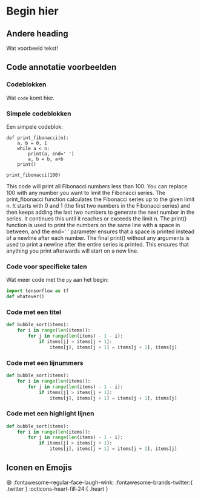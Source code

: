 # Begin hier

## Andere heading

Wat voorbeeld tekst!

## Code annotatie voorbeelden
### Codeblokken
Wat `code` komt hier.

### Simpele codeblokken
Een simpele codeblok:
```
def print_fibonacci(n):
    a, b = 0, 1
    while a < n:
        print(a, end=' ')
        a, b = b, a+b
    print()

print_fibonacci(100)
```
This code will print all Fibonacci numbers less than 100. You can replace 100 with any number you want to limit the Fibonacci series. The print_fibonacci function calculates the Fibonacci series up to the given limit n. It starts with 0 and 1 (the first two numbers in the Fibonacci series) and then keeps adding the last two numbers to generate the next number in the series. It continues this until it reaches or exceeds the limit n. The print() function is used to print the numbers on the same line with a space in between, and the end=' ' parameter ensures that a space is printed instead of a newline after each number. The final print() without any arguments is used to print a newline after the entire series is printed. This ensures that anything you print afterwards will start on a new line.

### Code voor specifieke talen

Wat meer code met the `py` aan het begin:

``` py
import tensorflow as tf
def whatever()
```

### Code met een titel

``` py title="bubble_sort.py"
def bubble_sort(items):
    for i in range(len(items)):
        for j in range(len(items) - 1 - i):
            if items[j] > items[j + 1]:
                items[j], items[j + 1] = items[j + 1], items[j]
```

### Code met een lijnummers

``` py linenums="1"
def bubble_sort(items):
    for i in range(len(items)):
        for j in range(len(items) - 1 - i):
            if items[j] > items[j + 1]:
                items[j], items[j + 1] = items[j + 1], items[j]
```

### Code met een highlight lijnen

``` py hl_lines="2 3"
def bubble_sort(items):
    for i in range(len(items)):
        for j in range(len(items) - 1 - i):
            if items[j] > items[j + 1]:
                items[j], items[j + 1] = items[j + 1], items[j]
```

## Iconen en Emojis
:smile:
:fontawesome-regular-face-laugh-wink:
:fontawesome-brands-twitter:{ .twitter }
:octicons-heart-fill-24:{ .heart }